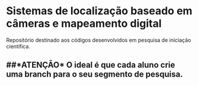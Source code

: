# Sistemas de localização baseado em câmeras e mapeamento digital
Repositório destinado aos códigos desenvolvidos em pesquisa de iniciação científica.

<h2> ##*ATENÇÃO*
O ideal é que cada aluno crie uma branch para o seu segmento de pesquisa.
